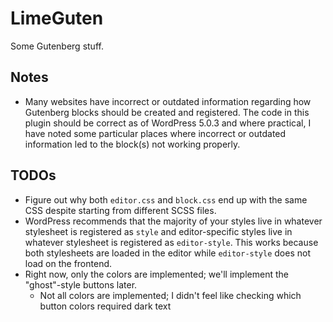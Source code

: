 # LimeGuten #

Some Gutenberg stuff.

## Notes ##

* Many websites have incorrect or outdated information regarding how Gutenberg blocks should be created and registered. The code in this plugin should be correct as of WordPress 5.0.3 and where practical, I have noted some particular places where incorrect or outdated information led to the block(s) not working properly.

## TODOs ##

* Figure out why both `editor.css` and `block.css` end up with the same CSS despite starting from different SCSS files.
* WordPress recommends that the majority of your styles live in whatever stylesheet is registered as `style` and editor-specific styles live in whatever stylesheet is registered as `editor-style`. This works because both stylesheets are loaded in the editor while `editor-style` does not load on the frontend.
* Right now, only the colors are implemented; we'll implement the "ghost"-style buttons later.
  * Not all colors are implemented; I didn't feel like checking which button colors required dark text
